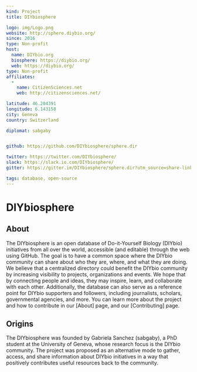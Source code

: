 ```yaml
---
kind: Project
title: DIYbiosphere

logo: img/Logo.png
website: http://sphere.diybio.org/
since: 2016
type: Non-profit
host:
  name: DIYbio.org
  biosphere: https://diybio.org/
  web: https://diybio.org/
type: Non-profit
affiliates:
  -
    name: CitizenSciences.net
    web: http://citizensciences.net/

latitude: 46.204391
longitude: 6.143158
city: Geneva
country: Switzerland

diplomat: sabgaby


github: https://github.com/DIYbiosphere/sphere.dir

twitter: https://twitter.com/DIYbiosphere/
slack: https://slack.io.com/DIYbiosphere/
gitter: https://gitter.im/DIYbiosphere/sphere.dir?utm_source=share-link&utm_medium=link&utm_campaign=share-link

tags: database, open-source
---
```


# DIYbiosphere

## About
The DIYbiosphere is an open database of Do-it-Yourself Biology (DIYbio) initiatives from all over the world, accessible (and editable) through the web using GitHub. The goal is to have a common space where the DIYbio community can share about who they are, where, and what they are doing. We believe that a centralized directory could benefit the DIYbio community by increasing visibility to projects, organizations and events. We hope that by connecting people and ideas, they may inspire, learn, and collaborate with each other. Additionally, the database can also serve as a reference point for DIYbio supporters and followers, including journalists, scholars, governmental agencies, and more.
You can learn more about the project and how to contribute in our [About] page, and our [Contributing] page.


## Origins
The DIYbiosphere was founded by Gabriela Sanchez (sabgaby), a PhD student at the University of Geneva, whose research focus is the DIYbio community. The project was proposed as an alternative mode to gather, access, and share information about DIYbio initiatives in a way that positively contributes useful resources back to the community.
